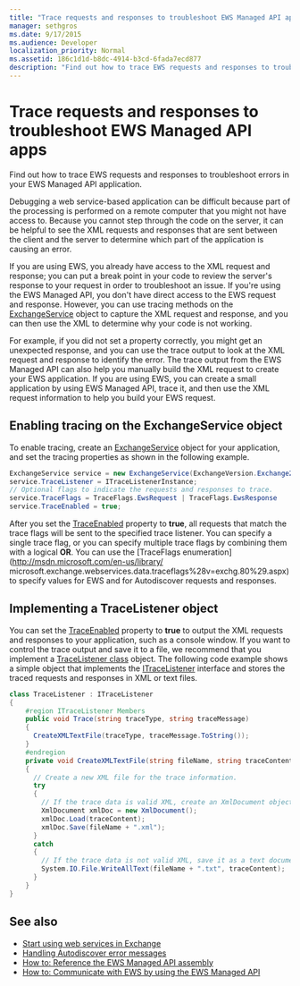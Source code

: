 ```yaml
---
title: "Trace requests and responses to troubleshoot EWS Managed API apps"
manager: sethgros
ms.date: 9/17/2015
ms.audience: Developer
localization_priority: Normal
ms.assetid: 186c1d1d-b8dc-4914-b3cd-6fada7ecd877
description: "Find out how to trace EWS requests and responses to troubleshoot errors in your EWS Managed API application."
---
```


# Trace requests and responses to troubleshoot EWS Managed API apps

Find out how to trace EWS requests and responses to troubleshoot errors in your EWS Managed API application.
  
Debugging a web service-based application can be difficult because part of the processing is performed on a remote computer that you might not have access to. Because you cannot step through the code on the server, it can be helpful to see the XML requests and responses that are sent between the client and the server to determine which part of the application is causing an error. 
  
If you are using EWS, you already have access to the XML request and response; you can put a break point in your code to review the server's response to your request in order to troubleshoot an issue. If you're using the EWS Managed API, you don't have direct access to the EWS request and response. However, you can use tracing methods on the [ExchangeService](http://msdn.microsoft.com/en-us/library/microsoft.exchange.webservices.data.exchangeservice%28v=exchg.80%29.aspx) object to capture the XML request and response, and you can then use the XML to determine why your code is not working. 

For example, if you did not set a property correctly, you might get an unexpected response, and you can use the trace output to look at the XML request and response to identify the error. The trace output from the EWS Managed API can also help you manually build the XML request to create your EWS application. If you are using EWS, you can create a small application by using EWS Managed API, trace it, and then use the XML request information to help you build your EWS request. 
  
## Enabling tracing on the ExchangeService object
<a name="bk_EnableTracing"> </a>

To enable tracing, create an [ExchangeService](http://msdn.microsoft.com/en-us/library/microsoft.exchange.webservices.data.exchangeservice%28v=exchg.80%29.aspx) object for your application, and set the tracing properties as shown in the following example. 
  
```cs
ExchangeService service = new ExchangeService(ExchangeVersion.Exchange2010);
service.TraceListener = ITraceListenerInstance;
// Optional flags to indicate the requests and responses to trace.
service.TraceFlags = TraceFlags.EwsRequest | TraceFlags.EwsResponse
service.TraceEnabled = true;

```

After you set the [TraceEnabled](http://msdn.microsoft.com/en-us/library/microsoft.exchange.webservices.data.exchangeservicebase.traceenabled%28v=exchg.80%29.aspx) property to **true**, all requests that match the trace flags will be sent to the specified trace listener. You can specify a single trace flag, or you can specify multiple trace flags by combining them with a logical **OR**. You can use the [TraceFlags enumeration](http://msdn.microsoft.com/en-us/library/ microsoft.exchange.webservices.data.traceflags%28v=exchg.80%29.aspx) to specify values for EWS and for Autodiscover requests and responses. 
  
## Implementing a TraceListener object
<a name="bk_traceListener"> </a>

You can set the [TraceEnabled](http://msdn.microsoft.com/en-us/library/microsoft.exchange.webservices.data.exchangeservicebase.traceenabled%28v=exchg.80%29.aspx) property to **true** to output the XML requests and responses to your application, such as a console window. If you want to control the trace output and save it to a file, we recommend that you implement a [TraceListener class](http://msdn.microsoft.com/en-us/library/system.diagnostics.tracelistener.aspx) object. The following code example shows a simple object that implements the [ITraceListener](http://msdn.microsoft.com/en-us/library/microsoft.exchange.webservices.data.itracelistener%28v=exchg.80%29.aspx) interface and stores the traced requests and responses in XML or text files. 
  
```cs
class TraceListener : ITraceListener
{
    #region ITraceListener Members
    public void Trace(string traceType, string traceMessage)
    {
      CreateXMLTextFile(traceType, traceMessage.ToString());
    }
    #endregion
    private void CreateXMLTextFile(string fileName, string traceContent)
    {
      // Create a new XML file for the trace information.
      try
      {
        // If the trace data is valid XML, create an XmlDocument object and save.
        XmlDocument xmlDoc = new XmlDocument();
        xmlDoc.Load(traceContent);
        xmlDoc.Save(fileName + ".xml");
      }
      catch
      {
        // If the trace data is not valid XML, save it as a text document.
        System.IO.File.WriteAllText(fileName + ".txt", traceContent);
      }
    }
}

```

## See also

- [Start using web services in Exchange](start-using-web-services-in-exchange.md)
- [Handling Autodiscover error messages](handling-autodiscover-error-messages.md)    
- [How to: Reference the EWS Managed API assembly](how-to-reference-the-ews-managed-api-assembly.md)    
- [How to: Communicate with EWS by using the EWS Managed API](how-to-communicate-with-ews-by-using-the-ews-managed-api.md)
    

